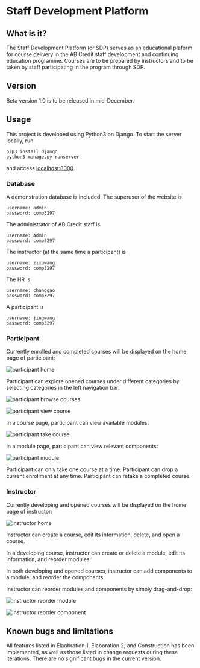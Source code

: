# Staff Development Platform
What is it?
-----------
The Staff Development Platform (or SDP) serves as an educational plaform for course delivery
in the AB Credit staff development and continuing education programme. Courses are to be
prepared by instructors and to be taken by staff participating in the program through SDP.

Version
-------
Beta version 1.0 is to be released in mid-December.

Usage
-----
This project is developed using Python3 on Django. To start the server locally, run
```
pip3 install django
python3 manage.py runserver
```
and access [localhost:8000](localhost:8000).
### Database
A demonstration database is included. The superuser of the website is
```
username: admin
password: comp3297
```
The administrator of AB Credit staff is
```
username: Admin
password: comp3297
```
The instructor (at the same time a participant) is
```
username: zixuwang
password: comp3297
```
The HR is
```
username: changgao
password: comp3297
```
A participant is
```
username: jingwang
password: comp3297
```

### Participant
Currently enrolled and completed courses will be displayed on the home page of participant:

![participant home](/doc/screenshots/participantHome.png)

Participant can explore opened courses under different categories by selecting categories in the left navigation bar:

![participant browse courses](/doc/screenshots/participantBrowse.png)

![participant view course](/doc/screenshots/participantViewCourse.png)

In a course page, participant can view available modules:

![participant take course](/doc/screenshots/participantTakeCourse.png)

In a module page, participant can view relevant components:

![participant module](/doc/screenshots/participantModule.png)

Participant can only take one course at a time. Participant can drop a current enrollment at any time. Participant can retake a completed course.


### Instructor
Currently developing and opened courses will be displayed on the home page of instructor:

![instructor home](/doc/screenshots/instructorHome.png)

Instructor can create a course, edit its information, delete, and open a course.

In a developing course, instructor can create or delete a module, edit its information, and reorder modules.

In both developing and opened courses, instructor can add components to a module, and reorder the components.

Instructor can reorder modules and components by simply drag-and-drop:

![instructor reorder module](/doc/screenshots/instructorReorderModule.png)

![instructor reorder component](/doc/screenshots/instructorReorderComponent.png)

Known bugs and limitations
--------------------------
All features listed in Elaobration 1, Elaboration 2, and Construction has been implemented,
as well as those listed in change requests during these iterations. There are no significant
bugs in the current version.
